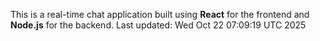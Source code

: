 This is a real-time chat application built using **React** for the frontend and **Node.js** for the backend.
Last updated: Wed Oct 22 07:09:19 UTC 2025
